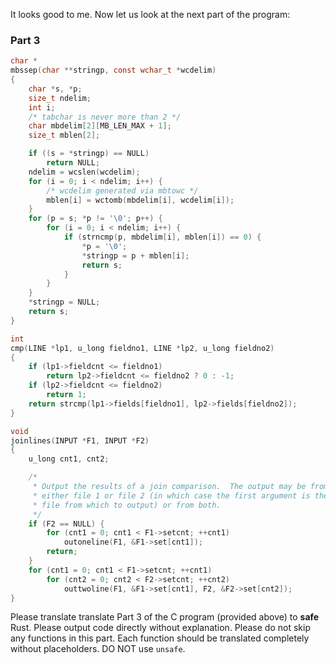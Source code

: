 
It looks good to me. Now let us look at the next part of the program:

### Part 3

```c
char *
mbssep(char **stringp, const wchar_t *wcdelim)
{
	char *s, *p;
	size_t ndelim;
	int i;
	/* tabchar is never more than 2 */
	char mbdelim[2][MB_LEN_MAX + 1];
	size_t mblen[2];

	if ((s = *stringp) == NULL)
		return NULL;
	ndelim = wcslen(wcdelim);
	for (i = 0; i < ndelim; i++) {
		/* wcdelim generated via mbtowc */
		mblen[i] = wctomb(mbdelim[i], wcdelim[i]);
	}
	for (p = s; *p != '\0'; p++) {
		for (i = 0; i < ndelim; i++) {
			if (strncmp(p, mbdelim[i], mblen[i]) == 0) {
				*p = '\0';
				*stringp = p + mblen[i];
				return s;
			}
		}
	}
	*stringp = NULL;
	return s;
}

int
cmp(LINE *lp1, u_long fieldno1, LINE *lp2, u_long fieldno2)
{
	if (lp1->fieldcnt <= fieldno1)
		return lp2->fieldcnt <= fieldno2 ? 0 : -1;
	if (lp2->fieldcnt <= fieldno2)
		return 1;
	return strcmp(lp1->fields[fieldno1], lp2->fields[fieldno2]);
}

void
joinlines(INPUT *F1, INPUT *F2)
{
	u_long cnt1, cnt2;

	/*
	 * Output the results of a join comparison.  The output may be from
	 * either file 1 or file 2 (in which case the first argument is the
	 * file from which to output) or from both.
	 */
	if (F2 == NULL) {
		for (cnt1 = 0; cnt1 < F1->setcnt; ++cnt1)
			outoneline(F1, &F1->set[cnt1]);
		return;
	}
	for (cnt1 = 0; cnt1 < F1->setcnt; ++cnt1)
		for (cnt2 = 0; cnt2 < F2->setcnt; ++cnt2)
			outtwoline(F1, &F1->set[cnt1], F2, &F2->set[cnt2]);
}
```

Please translate translate Part 3 of the C program (provided above) to **safe** Rust. Please output code directly without explanation. Please do not skip any functions in this part. Each function should be translated completely without placeholders. DO NOT use `unsafe`.
